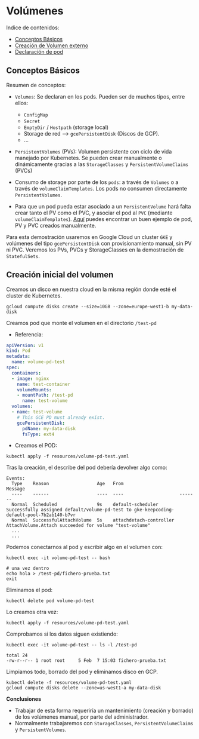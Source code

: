 <a name="resources"></a>
# Volúmenes

Indice de contenidos:

- [Conceptos Básicos](#conceptos)
- [Creación de Volumen externo](#setup)
- [Declaración de pod](#pod)

<a name="conceptos"></a>
## Conceptos Básicos

Resumen de conceptos:
- `Volumes`: Se declaran en los pods. Pueden ser de muchos tipos, entre ellos:
  - `ConfigMap`
  - `Secret`
  - `EmptyDir` / `Hostpath` (storage local)
  - Storage de red --> `gcePersistentDisk` (Discos de GCP).
  - ...

- `PersistentVolumes` (PVs): Volumen persistente con ciclo de vida manejado por Kubernetes. Se pueden crear manualmente o dinámicamente gracias a las `StorageClasses` y `PersistentVolumeClaims` (PVCs)

- Consumo de storage por parte de los `pods`: a través de `Volumes` o a través de `volumeClaimTemplates`. Los pods no consumen directamente `PersistentVolumes`.

- Para que un pod pueda estar asociado a un `PersistentVolume` hará falta crear tanto el PV como el PVC, y asociar el pod al `PVC` (mediante `volumeClaimTemplates`). [Aquí](https://kubernetes.io/docs/tasks/configure-pod-container/configure-persistent-volume-storage/) puedes encontrar un buen ejemplo de pod, PV y PVC creados manualmente.

Para esta demostración usaremos en Google Cloud un cluster `GKE` y volúmenes del tipo `gcePersistentDisk` con provisionamiento manual, sin PV ni PVC. Veremos los PVs, PVCs y StorageClasses en la demostración de `StatefulSets`.

<a name="setup"></a>
## Creación inicial del volumen

Creamos un disco en nuestra cloud en la misma región donde esté el cluster de Kubernetes.

```shell
gcloud compute disks create --size=10GB --zone=europe-west1-b my-data-disk
```

Creamos pod que monte el volumen en el directorio `/test-pd`

- Referencia:

```yaml
apiVersion: v1
kind: Pod
metadata:
  name: volume-pd-test
spec:
  containers:
  - image: nginx
    name: test-container
    volumeMounts:
    - mountPath: /test-pd
      name: test-volume
  volumes:
  - name: test-volume
    # This GCE PD must already exist.
    gcePersistentDisk:
      pdName: my-data-disk
      fsType: ext4
```

- Creamos el POD:

```shell
kubectl apply -f resources/volume-pd-test.yaml
```

Tras la creación, el describe del pod debería devolver algo como:
```shell
Events:
  Type    Reason                  Age   From                     Message
  ----    ------                  ----  ----                     -------
  Normal  Scheduled               9s    default-scheduler        Successfully assigned default/volume-pd-test to gke-keepcoding-default-pool-7b2ab140-b7vr
  Normal  SuccessfulAttachVolume  5s    attachdetach-controller  AttachVolume.Attach succeeded for volume "test-volume"
  ...
  ...
```

Podemos conectarnos al pod y escribir algo en el volumen con:
```shell
kubectl exec -it volume-pd-test -- bash

# una vez dentro
echo hola > /test-pd/fichero-prueba.txt
exit
```

Eliminamos el pod:
```shell
kubectl delete pod volume-pd-test
```

Lo creamos otra vez:
```shell
kubectl apply -f resources/volume-pd-test.yaml
```

Comprobamos si los datos siguen existiendo:
```shell
kubectl exec -it volume-pd-test -- ls -l /test-pd

total 24
-rw-r--r-- 1 root root     5 Feb  7 15:03 fichero-prueba.txt
```

Limpiamos todo, borrado del pod y eliminamos disco en GCP.
```shell
kubectl delete -f resources/volume-pd-test.yaml
gcloud compute disks delete --zone=us-west1-a my-data-disk
```

__Conclusiones__

- Trabajar de esta forma requeriría un mantenimiento (creación y borrado) de los volúmenes manual, por parte del administrador.
- Normalmente trabajaremos con `StorageClasses`, `PersistentVolumeClaims` y `PersistentVolumes`.
